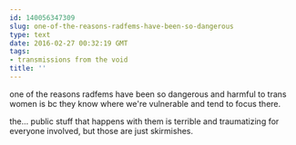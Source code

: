 ```yaml
---
id: 140056347309
slug: one-of-the-reasons-radfems-have-been-so-dangerous
type: text
date: 2016-02-27 00:32:19 GMT
tags:
- transmissions from the void
title: ''
---
```

one of the reasons radfems have been so dangerous and harmful to trans women is bc they know where we're vulnerable and tend to focus there. 

the... public stuff that happens with them is terrible and traumatizing for everyone involved, but those are just skirmishes.